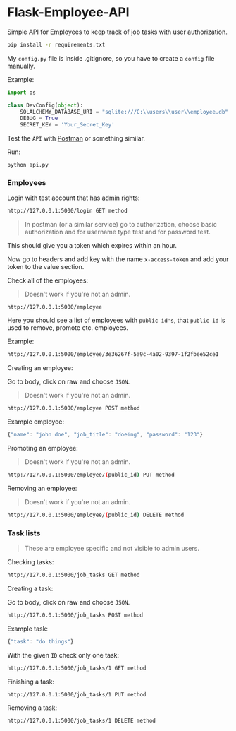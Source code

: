 # Flask-Employee-API

Simple API for Employees to keep track of job tasks with user authorization.

```sh
pip install -r requirements.txt
```

My `config.py` file is inside .gitignore, so you have to create a `config` file manually.

Example:

```python
import os

class DevConfig(object):
    SQLALCHEMY_DATABASE_URI = "sqlite:///C:\\users\\user\\employee.db"
    DEBUG = True
    SECRET_KEY = 'Your_Secret_Key'
```

Test the `API` with [Postman](https://www.getpostman.com/) or something similar.

Run:

```
python api.py
```

### Employees

Login with test account that has admin rights:

```sh
http://127.0.0.1:5000/login GET method
```

> In postman (or a similar service) go to authorization, choose basic authorization and for username type test and for password test.

This should give you a token which expires within an hour.

Now go to headers and add key with the name `x-access-token` and add your token to the value section.

Check all of the employees:

> Doesn't work if you're not an admin.

```
http://127.0.0.1:5000/employee
```

Here you should see a list of employees with `public id's`, that `public id` is used to remove, promote etc. employees.

Example:

```sh
http://127.0.0.1:5000/employee/3e36267f-5a9c-4a02-9397-1f2fbee52ce1
```

Creating an employee:

Go to body, click on raw and choose `JSON`.

> Doesn't work if you're not an admin.

```sh
http://127.0.0.1:5000/employee POST method
```

Example employee:

```js
{"name": "john doe", "job_title": "doeing", "password": "123"}
```

Promoting an employee:

> Doesn't work if you're not an admin.

```sh
http://127.0.0.1:5000/employee/(public_id) PUT method
```

Removing an employee:

> Doesn't work if you're not an admin.

```sh
http://127.0.0.1:5000/employee/(public_id) DELETE method
```

### Task lists

> These are employee specific and not visible to admin users.

Checking tasks:

```sh
http://127.0.0.1:5000/job_tasks GET method
```

Creating a task:

Go to body, click on raw and choose `JSON`.

```sh
http://127.0.0.1:5000/job_tasks POST method
```

Example task:

```js
{"task": "do things"}
```

With the given `ID` check only one task:

```sh
http://127.0.0.1:5000/job_tasks/1 GET method
```

Finishing a task:

```sh
http://127.0.0.1:5000/job_tasks/1 PUT method
```

Removing a task:

```sh
http://127.0.0.1:5000/job_tasks/1 DELETE method
```
